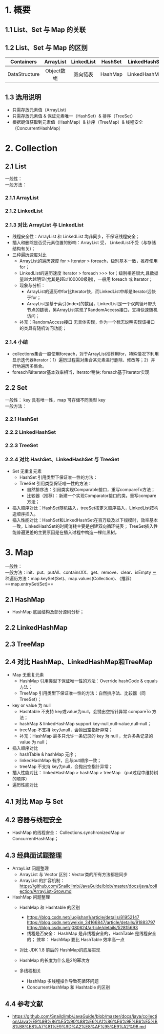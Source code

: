 # 1. 概要
## 1.1 List、Set 与 Map 的关联  

## 1.2 List、Set 与 Map 的区别  
|Containers| ArrayList | LinkedList | HashSet | LinkedHashSet | TreeSet  | HashMap | LinkedHashMap | TreeMap |
| :----: | :----:| :----:| :----: | :----: |  :----:| :----: | :----: |:----: | 
|DataStructure| Object数组 | 双向链表 | HashMap  | LinkedHashMap  | 红黑树 | 数组+链表 | 拉链式散列结构 + 双向链表 | 红黑树 |
## 1.3 选用说明 
- 只需存放元素值（ArrayList）
- 只需存放元素值 & 保证元素唯一（HashSet）& 排序（TreeSet）
- 根据键值获取到元素值（HashMap）& 排序（TreeMap）& 线程安全（ConcurrentHashMap）
# 2. Collection
## 2.1 List
一般性：  
一般方法：
### 2.1.1 ArrayList  
### 2.1.2 LinkedList  
### 2.1.3 对比 ArrayList 与 LinkedList
- 线程安全性：ArrayList 和 LinkedList 均非同步，不保证线程安全；
- 插入和删除是否受元素位置的影响：ArrayList 受， LinkedList不受（与存储结构有关）；
- 三种遍历速度对比
    - ArrayList的遍历速度 for > Iterator > foreach，级别基本一致，推荐使用 for；
    - LinkedList的遍历速度 Iterator > foreach >>> for；级别相差很大,且数据量越大越明显(尤其是超过100000级别)，一般用 foreach 或 Iterator；
    - 现象与分析：
        - ArrayList的遍历中for比Iterator快，而LinkedList中却是Iterator远快于for；
        - ArrayList是基于索引(index)的数组，LinkedList是一个双向循环带头节点的链表，另ArrayList实现了RandomAccess接口，支持快速随机访问；
    - 补充：RandomAccess接口 无具体实现，作为一个标志说明实现该接口的类具有随机访问功能；
### 2.1.4 小结
- collections集合一般使用foreach，对于ArrayList推荐用for，特殊情况下利用显示迭代器Iterator：1）遍历过程需对集合某元素进行删除、修改等；2）并行地遍历多集合。
- foreach和Iterator基本效率相当，Iterator稍快: foreach基于Iterator实现
## 2.2 Set
一般性： key 具有唯一性，map 可存储不同类型 key   
一般方法：
### 2.2.1 HashSet  
### 2.2.2 LinkedHashSet
### 2.2.3 TreeSet
### 2.2.4 对比 HashSet、LinkedHashSet 与 TreeSet
- Set 无重复元素
    - HashSet 引用类型下保证唯一性的方法： 
    - TreeSet 引用类型保证唯一性的方法：
        - 自然排序法：引用类实现Comparable接口，重写compareTo方法；
        - 比较器（推荐）：新建一个实现Comparator接口的类，重写compare方法；
- 插入顺序对比：HashSet随机插入，treeSet按定义顺序插入，LinkedList按构造顺序插入。
- 插入性能对比：HashSet和LinkedHashSet在百万级及以下规模时，效率基本一致，LinkedHashSet的时间消耗主要是创建双向循环链表；
TreeSet插入性能普遍更差的主要原因是在插入过程中构造一棵红黑树。

# 3. Map
一般性：  
一般方法：init、put、putAll、containsXX、get、remove、clear、isEmpty
三种遍历方法：map.keySet(Set)、map.values(Collection)、（推荐）==map.entrySet(Set)==
## 2.1 HashMap
- HashMap 底层结构及部分源码分析；
## 2.2 LinkedHashMap
## 2.3 TreeMap
## 2.4 对比 HashMap、LinkedHashMap和TreeMap
- Map 无重复元素
    - HashMap 引用类型下保证唯一性的方法：Override hashCode & equals 方法； 
    - TreeMap 引用类型下保证唯一性的方法：自然排序法、比较器（同 TreeSet）；
- key or value 为 null
    - Hashtable 不支持 key或value为null，会抛出空指针异常 compareTo 方法；
    - hashMap & linkedHashMap support key-null,null-value,null-null；
    - treeMap 不支持 key为null，会抛出空指针异常；
    - 补充：HashMap 最多只允许一条记录的 key 为 null ，允许多条记录的 value 为 null；
- 插入顺序对比
    - hashTable & hashMap 无序；
    - linkedHashMap 有序，且与put顺序一致；
    - treeMap 不支持 key为null，会抛出空指针异常；
- 插入性能对比： linkedHashMap > hashMap > treeMap （put过程中维持树的顺序）
- 遍历性能对比
## 4.1 对比 Map 与 Set 
## 4.2 容器与线程安全
- HashMap 的线程安全： Collections.synchronizedMap or ConcurrentHashMap；
## 4.3 经典面试题整理
- ArrayList 问题整理
    - ArrayList 与 Vector 区别：Vector类的所有方法都是同步
    - ArrayList 的扩容机制：https://github.com/Snailclimb/JavaGuide/blob/master/docs/java/collection/ArrayList-Grow.md
- HashMap 问题整理
    - HashMap 和 Hashtable 的区别
        - https://blog.csdn.net/luojishan1/article/details/81952147
https://blog.csdn.net/weixin_34166847/article/details/91883797
https://blog.csdn.net/j080624/article/details/52815693
        - 线程是否安全： HashMap 是非线程安全的，HashTable 是线程安全的；
效率： HashMap 要比 HashTable 效率高一点

    - 对比 JDK 1.8 前后的 HashMap的底层实现
    - HashMap 的长度为什么是2的幂次方
    - 多线程相关
        - HashMap 多线程操作导致死循环问题
        - ConcurrentHashMap 和 Hashtable 的区别
## 4.4 参考文献
- https://github.com/Snailclimb/JavaGuide/blob/master/docs/java/collection/Java%E9%9B%86%E5%90%88%E6%A1%86%E6%9E%B6%E5%B8%B8%E8%A7%81%E9%9D%A2%E8%AF%95%E9%A2%98.md

